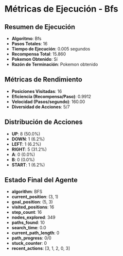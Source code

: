 # Métricas de Ejecución - Bfs

## Resumen de Ejecución
- **Algoritmo**: Bfs
- **Pasos Totales**: 16
- **Tiempo de Ejecución**: 0.005 segundos
- **Recompensa Total**: 15.860
- **Pokemon Obtenido**: Sí
- **Razón de Terminación**: Pokemon obtenido

## Métricas de Rendimiento
- **Posiciones Visitadas**: 16
- **Eficiencia (Recompensa/Paso)**: 0.9912
- **Velocidad (Pasos/segundo)**: 160.00
- **Diversidad de Acciones**: 5/7

## Distribución de Acciones
- **UP**: 8 (50.0%)
- **DOWN**: 1 (6.2%)
- **LEFT**: 1 (6.2%)
- **RIGHT**: 5 (31.2%)
- **A**: 0 (0.0%)
- **B**: 0 (0.0%)
- **START**: 1 (6.2%)

## Estado Final del Agente
- **algorithm**: BFS
- **current_position**: (3, 1)
- **goal_position**: (5, 3)
- **visited_positions**: 16
- **step_count**: 16
- **nodes_explored**: 349
- **paths_found**: 10
- **search_time**: 0.0
- **current_path_length**: 0
- **path_progress**: 0/0
- **stuck_counter**: 0
- **recent_actions**: [3, 1, 2, 0, 3]
